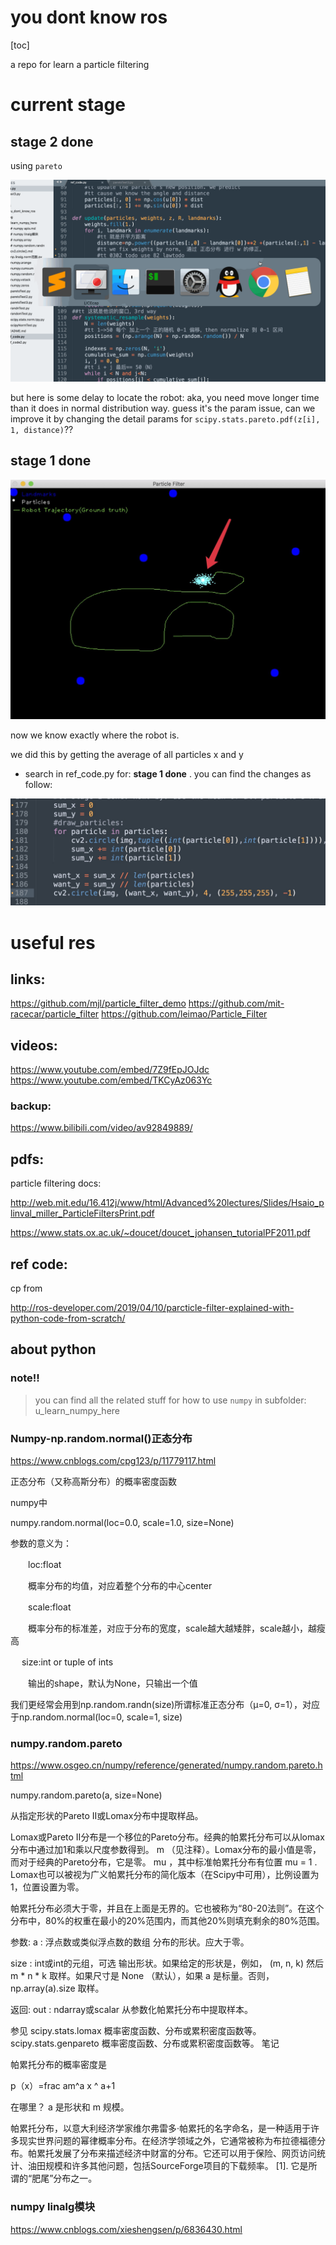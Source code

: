 # you dont know ros

[toc]

a repo for learn a particle filtering

# current stage

## stage 2 done

using `pareto`

![stage2](./img/stage2usingPareto.gif)

but here is some delay to locate the robot: aka, you need move longer time than it does in normal distribution way. guess it's the param issue, can we improve it by changing the detail params for `scipy.stats.pareto.pdf(z[i], 1, distance)`??

## stage 1 done 

![stage1](./img/stage1done.jpg)

now we know exactly where the robot is.

we did this by getting the average of all particles x and y

- search in ref_code.py for: **stage 1 done** . you can find the changes as follow:

![img2](./img/stage1change.jpg)

# useful res

## links:

https://github.com/mjl/particle_filter_demo
https://github.com/mit-racecar/particle_filter
https://github.com/leimao/Particle_Filter

## videos:

https://www.youtube.com/embed/7Z9fEpJOJdc
https://www.youtube.com/embed/TKCyAz063Yc	

### backup:

https://www.bilibili.com/video/av92849889/

## pdfs:

particle filtering docs:

http://web.mit.edu/16.412j/www/html/Advanced%20lectures/Slides/Hsaio_plinval_miller_ParticleFiltersPrint.pdf

https://www.stats.ox.ac.uk/~doucet/doucet_johansen_tutorialPF2011.pdf

## ref code:

cp from 

http://ros-developer.com/2019/04/10/parcticle-filter-explained-with-python-code-from-scratch/

## about python

### note!!

>you can find all the related stuff for how to use `numpy` in subfolder: u_learn_numpy_here

### Numpy-np.random.normal()正态分布

https://www.cnblogs.com/cpg123/p/11779117.html

正态分布（又称高斯分布）的概率密度函数


 
numpy中

numpy.random.normal(loc=0.0, scale=1.0, size=None) 

参数的意义为：

　　loc:float

　　概率分布的均值，对应着整个分布的中心center

　　scale:float

　　概率分布的标准差，对应于分布的宽度，scale越大越矮胖，scale越小，越瘦高

 　 size:int or tuple of ints

　　输出的shape，默认为None，只输出一个值

我们更经常会用到np.random.randn(size)所谓标准正态分布（μ=0, σ=1），对应于np.random.normal(loc=0, scale=1, size)



### numpy.random.pareto

https://www.osgeo.cn/numpy/reference/generated/numpy.random.pareto.html


numpy.random.pareto(a, size=None)


从指定形状的Pareto II或Lomax分布中提取样品。

Lomax或Pareto II分布是一个移位的Pareto分布。经典的帕累托分布可以从lomax分布中通过加1和乘以尺度参数得到。 m （见注释）。Lomax分布的最小值是零，而对于经典的Pareto分布，它是零。 mu ，其中标准帕累托分布有位置 mu = 1 . Lomax也可以被视为广义帕累托分布的简化版本（在Scipy中可用），比例设置为1，位置设置为零。

帕累托分布必须大于零，并且在上面是无界的。它也被称为“80-20法则”。在这个分布中，80%的权重在最小的20%范围内，而其他20%则填充剩余的80%范围。

参数: 
a : 浮点数或类似浮点数的数组
分布的形状。应大于零。

size : int或int的元组，可选
输出形状。如果给定的形状是，例如， (m, n, k) 然后 m * n * k 取样。如果尺寸是 None （默认），如果 a 是标量。否则， np.array(a).size 取样。

返回: 
out : ndarray或scalar
从参数化帕累托分布中提取样本。

参见
scipy.stats.lomax
概率密度函数、分布或累积密度函数等。
scipy.stats.genpareto
概率密度函数、分布或累积密度函数等。
笔记

帕累托分布的概率密度是

p（x）=frac am^a x ^ a+1

在哪里？ a 是形状和 m 规模。

帕累托分布，以意大利经济学家维尔弗雷多·帕累托的名字命名，是一种适用于许多现实世界问题的幂律概率分布。在经济学领域之外，它通常被称为布拉德福德分布。帕累托发展了分布来描述经济中财富的分布。它还可以用于保险、网页访问统计、油田规模和许多其他问题，包括SourceForge项目的下载频率。 [1]. 它是所谓的“肥尾”分布之一。


### numpy linalg模块 

https://www.cnblogs.com/xieshengsen/p/6836430.html


